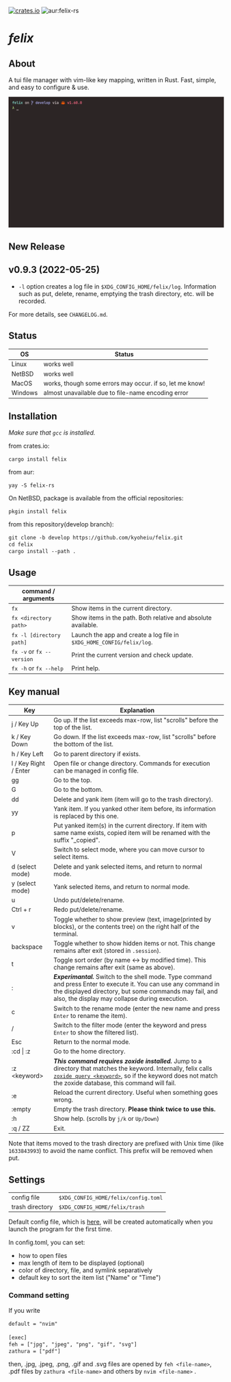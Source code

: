 [![crates.io](https://img.shields.io/crates/v/felix)](https://crates.io/crates/felix) ![aur:felix-rs](https://img.shields.io/aur/version/felix-rs)

# _felix_

## About

A tui file manager with vim-like key mapping, written in Rust. Fast, simple, and easy to configure & use.

![sample](screenshots/sample.gif)

## New Release

## v0.9.3 (2022-05-25)

- `-l` option creates a log file in `$XDG_CONFIG_HOME/felix/log`. Information such as put, delete, rename, emptying the trash directory, etc. will be recorded.

For more details, see `CHANGELOG.md`.

## Status

| OS      | Status                                                   |
| ------- | -------------------------------------------------------- |
| Linux   | works well                                               |
| NetBSD  | works well                                               |
| MacOS   | works, though some errors may occur. if so, let me know! |
| Windows | almost unavailable due to file-name encoding error       |

## Installation

_Make sure that `gcc` is installed._

from crates.io:

```
cargo install felix
```

from aur:

```
yay -S felix-rs
```

On NetBSD, package is available from the official repositories:

```
pkgin install felix
```

from this repository(develop branch):

```
git clone -b develop https://github.com/kyoheiu/felix.git
cd felix
cargo install --path .
```

## Usage

| command / arguments       |                                                                       |
| ------------------------- | --------------------------------------------------------------------- |
| `fx`                      | Show items in the current directory.                                  |
| `fx <directory path>`     | Show items in the path. Both relative and absolute available.         |
| `fx -l [directory path]`  | Launch the app and create a log file in `$XDG_HOME_CONFIG/felix/log`. |
| `fx -v` or `fx --version` | Print the current version and check update.                           |
| `fx -h` or `fx --help`    | Print help.                                                           |

## Key manual

| Key                   | Explanation                                                                                                                                                                                                                                                                    |
| --------------------- | ------------------------------------------------------------------------------------------------------------------------------------------------------------------------------------------------------------------------------------------------------------------------------ |
| j / Key Up            | Go up. If the list exceeds max-row, list "scrolls" before the top of the list.                                                                                                                                                                                                 |
| k / Key Down          | Go down. If the list exceeds max-row, list "scrolls" before the bottom of the list.                                                                                                                                                                                            |
| h / Key Left          | Go to parent directory if exists.                                                                                                                                                                                                                                              |
| l / Key Right / Enter | Open file or change directory. Commands for execution can be managed in config file.                                                                                                                                                                                           |
| gg                    | Go to the top.                                                                                                                                                                                                                                                                 |
| G                     | Go to the bottom.                                                                                                                                                                                                                                                              |
| dd                    | Delete and yank item (item will go to the trash directory).                                                                                                                                                                                                                    |
| yy                    | Yank item. If you yanked other item before, its information is replaced by this one.                                                                                                                                                                                           |
| p                     | Put yanked item(s) in the current directory. If item with same name exists, copied item will be renamed with the suffix "\_copied".                                                                                                                                            |
| V                     | Switch to select mode, where you can move cursor to select items.                                                                                                                                                                                                              |
| d (select mode)       | Delete and yank selected items, and return to normal mode.                                                                                                                                                                                                                     |
| y (select mode)       | Yank selected items, and return to normal mode.                                                                                                                                                                                                                                |
| u                     | Undo put/delete/rename.                                                                                                                                                                                                                                                        |
| Ctrl + r              | Redo put/delete/rename.                                                                                                                                                                                                                                                        |
| v                     | Toggle whether to show preview (text, image(printed by blocks), or the contents tree) on the right half of the terminal.                                                                                                                                                            |
| backspace             | Toggle whether to show hidden items or not. This change remains after exit (stored in `.session`).                                                                                                                                                                             |
| t                     | Toggle sort order (by name <-> by modified time). This change remains after exit (same as above).                                                                                                                                                                              |
| :                     | **_Experimantal._** Switch to the shell mode. Type command and press Enter to execute it. You can use any command in the displayed directory, but some commands may fail, and also, the display may collapse during execution.                                                 |
| c                     | Switch to the rename mode (enter the new name and press `Enter` to rename the item).                                                                                                                                                                                           |
| /                     | Switch to the filter mode (enter the keyword and press `Enter` to show the filtered list).                                                                                                                                                                                     |
| Esc                   | Return to the normal mode.                                                                                                                                                                                                                                                     |
| :cd \| :z             | Go to the home directory.                                                                                                                                                                                                                                                      |
| :z \<keyword\>        | **_This command requires zoxide installed._** Jump to a directory that matches the keyword. Internally, felix calls [`zoxide query <keyword>`](https://man.archlinux.org/man/zoxide-query.1.en), so if the keyword does not match the zoxide database, this command will fail. |
| :e                    | Reload the current directory. Useful when something goes wrong.                                                                                                                                                                                                                |
| :empty                | Empty the trash directory. **Please think twice to use this.**                                                                                                                                                                                                                 |
| :h                    | Show help. (scrolls by `j/k` or `Up/Down`)                                                                                                                                                                                                                                     |
| :q / ZZ               | Exit.                                                                                                                                                                                                                                                                          |

Note that items moved to the trash directory are prefixed with Unix time (like `1633843993`) to avoid the name conflict. This prefix will be removed when put.

## Settings

|                 |                                      |
| --------------- | ------------------------------------ |
| config file     | `$XDG_CONFIG_HOME/felix/config.toml` |
| trash directory | `$XDG_CONFIG_HOME/felix/trash`       |

Default config file, which is [here](config.toml), will be created automatically when you launch the program for the first time.

In config.toml, you can set:

- how to open files
- max length of item to be displayed (optional)
- color of directory, file, and symlink separatively
- default key to sort the item list ("Name" or "Time")

### Command setting

If you write

```
default = "nvim"

[exec]
feh = ["jpg", "jpeg", "png", "gif", "svg"]
zathura = ["pdf"]
```

then, .jpg, .jpeg, .png, .gif and .svg files are opened by `feh <file-name>`, .pdf files by `zathura <file-name>` and others by `nvim <file-name>` .
